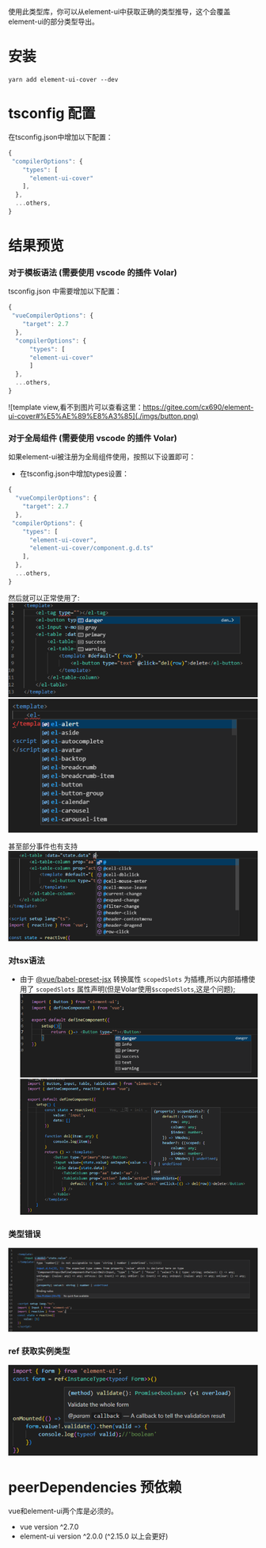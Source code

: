 使用此类型库，你可以从element-ui中获取正确的类型推导，这个会覆盖element-ui的部分类型导出。

# 安装
`yarn add element-ui-cover --dev`

# tsconfig 配置
在tsconfig.json中增加以下配置：
```js
{ 
 "compilerOptions": {
    "types": [
      "element-ui-cover"
    ], 
  },
  ...others,
}
```

# 结果预览
### 对于模板语法 (需要使用 vscode 的插件 Volar)
tsconfig.json 中需要增加以下配置：
```js
{ 
 "vueCompilerOptions": {
    "target": 2.7
  },
  "compilerOptions": {
      "types": [
      "element-ui-cover"
      ]
  },
  ...others,
}
```
![template view,看不到图片可以查看这里：https://gitee.com/cx690/element-ui-cover#%E5%AE%89%E8%A3%85](./imgs/button.png)

### 对于全局组件 (需要使用 vscode 的插件 Volar)
如果element-ui被注册为全局组件使用，按照以下设置即可：
- 在tsconfig.json中增加types设置：
```js
{ 
  "vueCompilerOptions": {
    "target": 2.7
  },
 "compilerOptions": {
    "types": [
      "element-ui-cover",
      "element-ui-cover/component.g.d.ts"
    ], 
  },
  ...others,
}
```
然后就可以正常使用了:
![global components view](./imgs/com.g.png)
![global components option view](./imgs/comopt.png)

甚至部分事件也有支持
![events view](./imgs/events.png)

### 对tsx语法
- 由于 [@vue/babel-preset-jsx](https://github.com/vuejs/jsx-vue2) 转换属性 `scopedSlots` 为插槽,所以内部插槽使用了 `scopedSlots` 属性声明(但是Volar使用`$scopedSlots`,这是个问题);
![tsx view](./imgs/buttonjsx.png)
![slots view](./imgs/slots.png)

### 类型错误
![type error view](./imgs/error.png)

### ref 获取实例类型
![instance type view](./imgs/methods.png)

# peerDependencies 预依赖
vue和element-ui两个库是必须的。
- vue version ^2.7.0
- element-ui version ^2.0.0 (^2.15.0 以上会更好)
